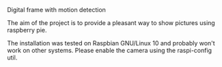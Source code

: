 Digital frame with motion detection

The aim of the project is to provide a pleasant way to show pictures using raspberry pie.

The installation was tested on Raspbian GNU/Linux 10 and probably won't work on other systems. Please enable the camera using the raspi-config util.


